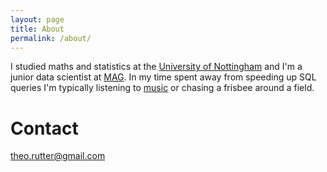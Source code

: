 ```yaml
---
layout: page
title: About
permalink: /about/
---
```


I studied maths and statistics at the [University of Nottingham](https://www.nottingham.ac.uk/) and
I'm a junior data scientist at [MAG](https://www.magairports.com/). In my time spent away from speeding
up SQL queries I'm typically listening to [music](https://open.spotify.com/user/guitarutter) 
or chasing a frisbee around a field.

# Contact

theo.rutter@gmail.com


